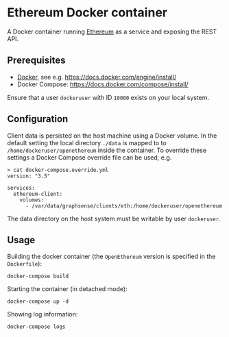 # Ethereum Docker container

A Docker container running [Ethereum][ethereum] as a service and
exposing the REST API.

## Prerequisites

- [Docker][docker], see e.g. https://docs.docker.com/engine/install/
- Docker Compose: https://docs.docker.com/compose/install/

Ensure that a user `dockeruser` with ID `10000` exists on your local system.

## Configuration

Client data is persisted on the host machine using a Docker volume.
In the default setting the local directory `./data` is mapped to
to `/home/dockeruser/openethereum` inside the container. To override these
settings a Docker Compose override file can be used, e.g.

```
> cat docker-compose.override.yml
version: "3.5"

services:
  ethereum-client:
    volumes:
      - /var/data/graphsense/clients/eth:/home/dockeruser/openethereum
```

The data directory on the host system must be writable by user `dockeruser`.

## Usage

Building the docker container (the `OpenEthereum` version is specified in the
`Dockerfile`):

    docker-compose build

Starting the container (in detached mode):

    docker-compose up -d

Showing log information:

    docker-compose logs


[ethereum]: https://ethereum.org
[docker]: https://www.docker.com
